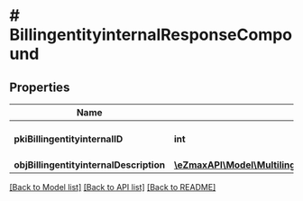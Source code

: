 # # BillingentityinternalResponseCompound

## Properties

Name | Type | Description | Notes
------------ | ------------- | ------------- | -------------
**pkiBillingentityinternalID** | **int** | The unique ID of the Billingentityinternal. |
**objBillingentityinternalDescription** | [**\eZmaxAPI\Model\MultilingualBillingentityinternalDescription**](MultilingualBillingentityinternalDescription.md) |  |

[[Back to Model list]](../../README.md#models) [[Back to API list]](../../README.md#endpoints) [[Back to README]](../../README.md)
